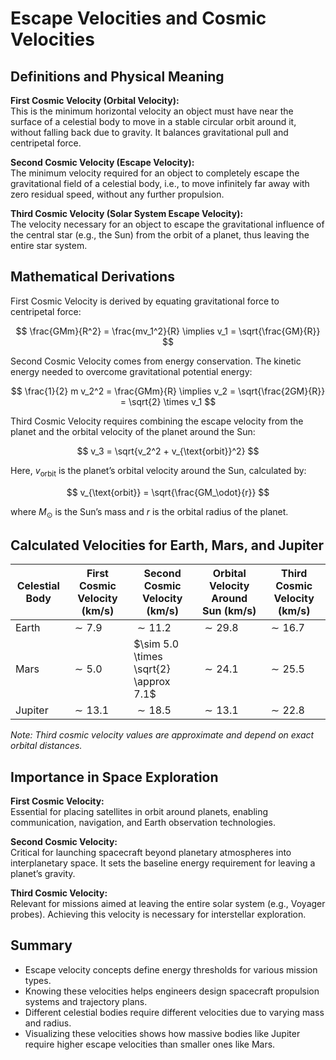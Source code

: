 # Escape Velocities and Cosmic Velocities

## Definitions and Physical Meaning

**First Cosmic Velocity (Orbital Velocity):**  
This is the minimum horizontal velocity an object must have near the surface of a celestial body to move in a stable circular orbit around it, without falling back due to gravity. It balances gravitational pull and centripetal force.

**Second Cosmic Velocity (Escape Velocity):**  
The minimum velocity required for an object to completely escape the gravitational field of a celestial body, i.e., to move infinitely far away with zero residual speed, without any further propulsion.

**Third Cosmic Velocity (Solar System Escape Velocity):**  
The velocity necessary for an object to escape the gravitational influence of the central star (e.g., the Sun) from the orbit of a planet, thus leaving the entire star system.

## Mathematical Derivations

First Cosmic Velocity is derived by equating gravitational force to centripetal force:

$$
\frac{GMm}{R^2} = \frac{mv_1^2}{R} \implies v_1 = \sqrt{\frac{GM}{R}}
$$

Second Cosmic Velocity comes from energy conservation. The kinetic energy needed to overcome gravitational potential energy:

$$
\frac{1}{2} m v_2^2 = \frac{GMm}{R} \implies v_2 = \sqrt{\frac{2GM}{R}} = \sqrt{2} \times v_1
$$

Third Cosmic Velocity requires combining the escape velocity from the planet and the orbital velocity of the planet around the Sun:

$$
v_3 = \sqrt{v_2^2 + v_{\text{orbit}}^2}
$$

Here, $v_{\text{orbit}}$ is the planet’s orbital velocity around the Sun, calculated by:

$$
v_{\text{orbit}} = \sqrt{\frac{GM_\odot}{r}}
$$

where $M_\odot$ is the Sun’s mass and $r$ is the orbital radius of the planet.

## Calculated Velocities for Earth, Mars, and Jupiter

| Celestial Body | First Cosmic Velocity (km/s) | Second Cosmic Velocity (km/s) | Orbital Velocity Around Sun (km/s) | Third Cosmic Velocity (km/s) |
|----------------|------------------------------|-------------------------------|------------------------------------|------------------------------|
| Earth          | $\sim 7.9$                   | $\sim 11.2$                   | $\sim 29.8$                       | $\sim 16.7$                  |
| Mars           | $\sim 5.0$                   | $\sim 5.0 \times \sqrt{2} \approx 7.1$ | $\sim 24.1$              | $\sim 25.5$                  |
| Jupiter        | $\sim 13.1$                  | $\sim 18.5$                   | $\sim 13.1$                      | $\sim 22.8$                  |

*Note: Third cosmic velocity values are approximate and depend on exact orbital distances.*

## Importance in Space Exploration

**First Cosmic Velocity:**  
Essential for placing satellites in orbit around planets, enabling communication, navigation, and Earth observation technologies.

**Second Cosmic Velocity:**  
Critical for launching spacecraft beyond planetary atmospheres into interplanetary space. It sets the baseline energy requirement for leaving a planet’s gravity.

**Third Cosmic Velocity:**  
Relevant for missions aimed at leaving the entire solar system (e.g., Voyager probes). Achieving this velocity is necessary for interstellar exploration.

## Summary

- Escape velocity concepts define energy thresholds for various mission types.
- Knowing these velocities helps engineers design spacecraft propulsion systems and trajectory plans.
- Different celestial bodies require different velocities due to varying mass and radius.
- Visualizing these velocities shows how massive bodies like Jupiter require higher escape velocities than smaller ones like Mars.
